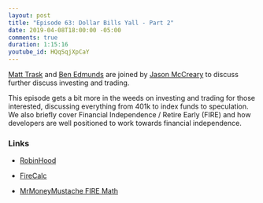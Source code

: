 ```yaml
---
layout: post
title: "Episode 63: Dollar Bills Yall - Part 2"
date: 2019-04-08T18:00:00 -05:00
comments: true
duration: 1:15:16
youtube_id: HQqSqjXpCaY
---
```


[Matt Trask](https://twitter.com/matthewtrask) and [Ben Edmunds](https://twitter.com/benedmunds) are joined by [Jason McCreary](https://twitter.com/gonedark) to discuss further discuss investing and trading.  

This episode gets a bit more in the weeds on investing and trading for those interested, discussing everything from 401k to index funds to speculation.  We also briefly cover Financial Independence / Retire Early (FIRE) and how developers are well positioned to work towards financial independence.


### Links

* [RobinHood](https://www.robinhood.com)

* [FireCalc](https://firecalc.com/)

* [MrMoneyMustache FIRE Math](https://www.mrmoneymustache.com/2012/01/13/the-shockingly-simple-math-behind-early-retirement/
)